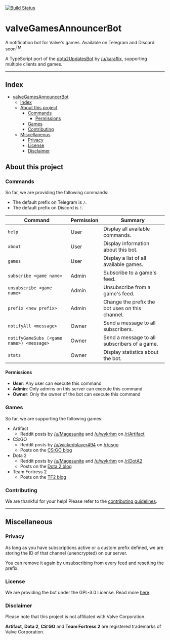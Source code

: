 [![Build Status](https://travis-ci.com/TimJentzsch/valveGamesAnnouncerBot.svg?branch=develop)](https://travis-ci.com/TimJentzsch/valveGamesAnnouncerBot)

# valveGamesAnnouncerBot

A notification bot for Valve's games.
Available on Telegram and Discord soon<sup>TM</sup>.

A TypeScript port of the [dota2UpdatesBot](https://github.com/zachkont/dotaUpdatesBot) by [/u/karaflix](https://www.reddit.com/message/compose/?to=karaflix), supporting multiple clients and games.

---
## Index
- [valveGamesAnnouncerBot](#valvegamesannouncerbot)
  - [Index](#index)
  - [About this project](#about-this-project)
    - [Commands](#commands)
      - [Permissions](#permissions)
    - [Games](#games)
    - [Contributing](#contributing)
  - [Miscellaneous](#miscellaneous)
    - [Privacy](#privacy)
    - [License](#license)
    - [Disclaimer](#disclaimer)

## About this project

### Commands

So far, we are providing the following commands:

- The default prefix on Telegram is `/`.
- The default prefix on Discord is `!`.

| Command                                  | Permission | Summary                                         |
| ---------------------------------------- | ---------- | ----------------------------------------------- |
| `help`                                   | User       | Display all available commands.                 |
| `about`                                  | User       | Display information about this bot.             |
| `games`                                  | User       | Display a list of all available games.          |
| `subscribe <game name>`                  | Admin      | Subscribe to a game's feed.                     |
| `unsubscribe <game name>`                | Admin      | Unsubscribe from a game's feed.                 |
| `prefix <new prefix>`                    | Admin      | Change the prefix the bot uses on this channel. |
| `notifyAll <message>`                    | Owner      | Send a message to all subscribers.              |
| `notifyGameSubs (<game name>) <message>` | Owner      | Send a message to all subscribers of a game.    |
| `stats`                                  | Owner      | Display statistics about the bot.               |

#### Permissions

- **User**: Any user can execute this command
- **Admin**: Only admins on this server can execute this command
- **Owner**: Only the owner of the bot can execute this command

### Games

So far, we are supporting the following games:

- Artifact
  - Reddit posts by [/u/Magesunite](https://www.reddit.com/user/Magesunite/posts/) and [/u/wykrhm](https://www.reddit.com/user/wykrhm/posts/) on [/r/Artifact](https://www.reddit.com/r/Artifact/)
- CS:GO
  - Reddit posts by [/u/wickedplayer494](https://www.reddit.com/user/wickedplayer494/posts/) on [/r/csgo](https://www.reddit.com/r/csgo/)
  - Posts on the [CS:GO blog](https://blog.counter-strike.net/)
- Dota 2
  - Reddit posts by [/u/Magesunite](https://www.reddit.com/user/Magesunite/posts/) and [/u/wykrhm](https://www.reddit.com/user/wykrhm/posts/) on [/r/DotA2](https://www.reddit.com/r/DotA2/)
  - Posts on the [Dota 2 blog](http://blog.dota2.com/)
- Team Fortress 2
  - Posts on the [TF2 blog](http://www.teamfortress.com/?tab=blog)

### Contributing

We are thankful for your help! Please refer to the [contributing guidelines](CONTRIBUTE.md).

---

## Miscellaneous

### Privacy

As long as you have subscriptions active or a custom prefix defined, we are storing the ID of that channel (unencrypted) on our server.

You can remove it again by unsubscribing from every feed and resetting the prefix.

### License

We are providing the bot under the GPL-3.0 License. Read more [here](LICENSE).

### Disclaimer

Please note that this project is not affiliated with Valve Corporation.

**Artifact**, **Dota 2**, **CS:GO** and **Team Fortress 2** are registered trademarks of Valve Corporation.